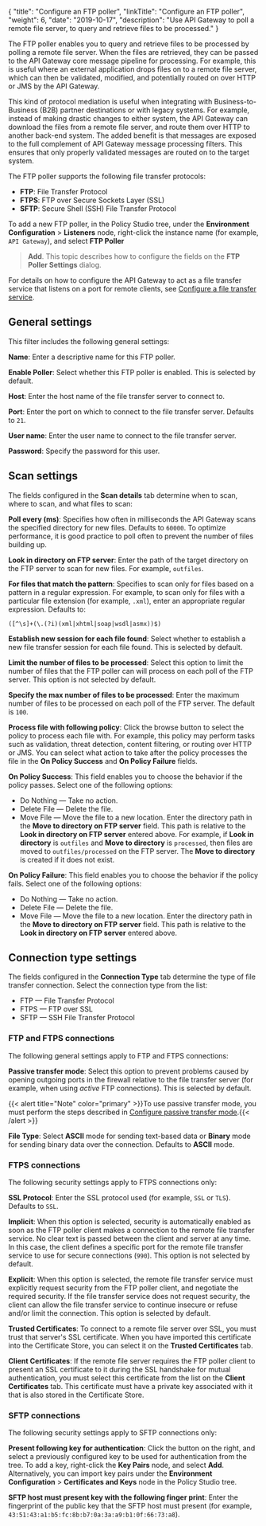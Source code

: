 {
"title": "Configure an FTP poller",
"linkTitle": "Configure an FTP poller",
"weight": 6,
"date": "2019-10-17",
"description": "Use API Gateway to poll a remote file server, to query and retrieve files to be processed."
}

The FTP poller enables you to query and retrieve files to be processed by polling a remote file server. When the files are retrieved, they can be passed to the API Gateway core message pipeline for processing. For example, this is useful where an external application drops files on to a remote file server, which can then be validated, modified, and potentially routed on over HTTP or JMS by the API Gateway.

This kind of protocol mediation is useful when integrating with Business-to-Business (B2B) partner destinations or with legacy systems. For example, instead of making drastic changes to either system, the API Gateway can download the files from a remote file server, and route them over HTTP to another back-end system. The added benefit is that messages are exposed to the full complement of API Gateway message processing filters. This ensures that only properly validated messages are routed on to the target system.

The FTP poller supports the following file transfer protocols:

* **FTP**: File Transfer Protocol
* **FTPS**: FTP over Secure Sockets Layer (SSL)
* **SFTP**: Secure Shell (SSH) File Transfer Protocol

To add a new FTP poller, in the Policy Studio tree, under the **Environment Configuration** > **Listeners**
node, right-click the instance name (for example, `API Gateway`), and select **FTP Poller**
> **Add**. This topic describes how to configure the fields on the **FTP Poller Settings**
dialog.

For details on how to configure the API Gateway to act as a file transfer service that listens on a port for remote clients, see [Configure a file transfer service](/docs/apim_policydev/apigw_poldev/gw_instances/general_file_transfer/).

## General settings

This filter includes the following general settings:

**Name**:
Enter a descriptive name for this FTP poller.

**Enable Poller**:
Select whether this FTP poller is enabled. This is selected by default.

**Host**:
Enter the host name of the file transfer server to connect to.

**Port**:
Enter the port on which to connect to the file transfer server. Defaults to `21`.

**User name**:
Enter the user name to connect to the file transfer server.

**Password**:
Specify the password for this user.

## Scan settings

The fields configured in the **Scan details**
tab determine when to scan, where to scan, and what files to scan:

**Poll every (ms)**:
Specifies how often in milliseconds the API Gateway scans the specified directory for new files. Defaults to `60000`. To optimize performance, it is good practice to poll often to prevent the number of files building up.

**Look in directory on FTP server**:
Enter the path of the target directory on the FTP server to scan for new files. For example, `outfiles`.

**For files that match the pattern**:
Specifies to scan only for files based on a pattern in a regular expression. For example, to scan only for files with a particular file extension (for example, `.xml`), enter an appropriate regular expression. Defaults to:

```
([^\s]+(\.(?i)(xml|xhtml|soap|wsdl|asmx))$)
```

**Establish new session for each file found**:
Select whether to establish a new file transfer session for each file found. This is selected by default.

**Limit the number of files to be processed**:
Select this option to limit the number of files that the FTP poller can will process on each poll of the FTP server. This option is not selected by default.

**Specify the max number of files to be processed**:
Enter the maximum number of files to be processed on each poll of the FTP server. The default is `100`.

**Process file with following policy**:
Click the browse button to select the policy to process each file with. For example, this policy may perform tasks such as validation, threat detection, content filtering, or routing over HTTP or JMS. You can select what action to take after the policy processes the file in the **On Policy Success**
and **On Policy Failure**
fields.

**On Policy Success**:
This field enables you to choose the behavior if the policy passes. Select one of the following options:

* Do Nothing — Take no action.
* Delete File — Delete the file.
* Move File — Move the file to a new location. Enter the directory path in the **Move to directory on FTP server** field. This path is relative to the **Look in directory on FTP server** entered above. For example, if **Look in directory** is `outfiles` and **Move to directory** is `processed`, then files are moved to `outfiles/processed` on the FTP server. The **Move to directory** is created if it does not exist.

**On Policy Failure**:
This field enables you to choose the behavior if the policy fails. Select one of the following options:

* Do Nothing — Take no action.
* Delete File — Delete the file.
* Move File — Move the file to a new location. Enter the directory path in the **Move to directory on FTP server** field. This path is relative to the **Look in directory on FTP server** entered above.

## Connection type settings

The fields configured in the **Connection Type**
tab determine the type of file transfer connection. Select the connection type from the list:

* FTP — File Transfer Protocol
* FTPS — FTP over SSL
* SFTP — SSH File Transfer Protocol

### FTP and FTPS connections

The following general settings apply to FTP and FTPS connections:

**Passive transfer mode**:
Select this option to prevent problems caused by opening outgoing ports in the firewall relative to the file transfer server (for example, when using *active*
FTP connections). This is selected by default.

{{< alert title="Note" color="primary" >}}To use passive transfer mode, you must perform the steps described in [Configure passive transfer mode](/docs/apim_policydev/apigw_poldev/gw_instances//general_file_transfer#configure-passive-transfer-mode).{{< /alert >}}

**File Type**:
Select **ASCII**
mode for sending text-based data or **Binary**
mode for sending binary data over the connection. Defaults to **ASCII**
mode.

### FTPS connections

The following security settings apply to FTPS connections only:

**SSL Protocol**:
Enter the SSL protocol used (for example, `SSL`
or `TLS`). Defaults to `SSL`.

**Implicit**:
When this option is selected, security is automatically enabled as soon as the FTP poller client makes a connection to the remote file transfer service. No clear text is passed between the client and server at any time. In this case, the client defines a specific port for the remote file transfer service to use for secure connections (`990`). This option is not selected by default.

**Explicit**:
When this option is selected, the remote file transfer service must explicitly request security from the FTP poller client, and negotiate the required security. If the file transfer service does not request security, the client can allow the file transfer service to continue insecure or refuse and/or limit the connection. This option is selected by default.

**Trusted Certificates**:
To connect to a remote file server over SSL, you must trust that server's SSL certificate. When you have imported this certificate into the Certificate Store, you can select it on the **Trusted Certificates**
tab.

**Client Certificates**:
If the remote file server requires the FTP poller client to present an SSL certificate to it during the SSL handshake for mutual authentication, you must select this certificate from the list on the **Client Certificates**
tab. This certificate must have a private key associated with it that is also stored in the Certificate Store.

### SFTP connections

The following security settings apply to SFTP connections only:

**Present following key for authentication**:
Click the button on the right, and select a previously configured key to be used for authentication from the tree. To add a key, right-click the **Key Pairs**
node, and select **Add**. Alternatively, you can import key pairs under the **Environment Configuration** > **Certificates and Keys**
node in the Policy Studio tree.

**SFTP host must present key with the following finger print**:
Enter the fingerprint of the public key that the SFTP host must present (for example, `43:51:43:a1:b5:fc:8b:b7:0a:3a:a9:b1:0f:66:73:a8`).
